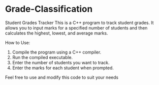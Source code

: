 # Grade-Classification
Student Grades Tracker
This is a C++ program to track student grades. It allows you to input marks for a specified number of students and then calculates the highest, lowest, and average marks.

How to Use:
1. Compile the program using a C++ compiler.
2. Run the compiled executable.
3. Enter the number of students you want to track.
4. Enter the marks for each student when prompted.

Feel free to use and modify this code to suit your needs